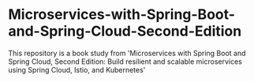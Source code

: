 # Microservices-with-Spring-Boot-and-Spring-Cloud-Second-Edition
This repository is a book study from 'Microservices with Spring Boot and Spring Cloud, Second Edition: Build resilient and scalable microservices using Spring Cloud, Istio, and Kubernetes'

